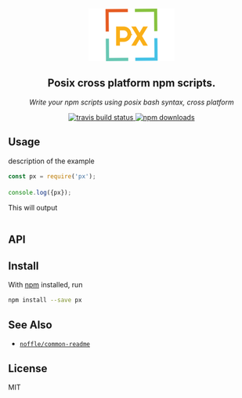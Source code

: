 <p align="center">
  <img alt="px banner" src="https://raw.githubusercontent.com/parro-it/px/master/images/logo.png">
</p>

<h2 align="center">Posix cross platform npm scripts.</h2>

<p align="center">
  <em>
  Write your npm scripts using posix bash syntax, cross platform
  </em>
</p>

<p align="center">
  <a href="http://travis-ci.org/parro-it/px">
    <img alt="travis build status" src="https://img.shields.io/travis/parro-it/px/master.svg?style=flat-square">
  </a>
  <a href="https://npmjs.org/package/px">
    <img alt="npm downloads" src="https://img.shields.io/npm/dt/px.svg&style=flat-square">
  </a>
</p>

## Usage

description of the example

```js
const px = require('px');

console.log({px});
```

This will output

```
```

## API

## Install

With [npm](https://npmjs.org/) installed, run

```bash
npm install --save px
```

## See Also

- [`noffle/common-readme`](https://github.com/noffle/common-readme)

## License

MIT

